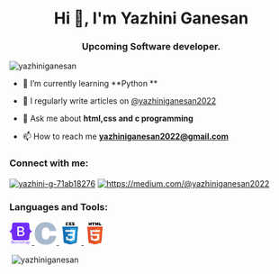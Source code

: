 <h1 align="center">Hi 👋, I'm Yazhini Ganesan</h1>
<h3 align="center">Upcoming Software developer.</h3>

<p align="left"> <img src="https://komarev.com/ghpvc/?username=yazhiniganesan&label=Profile%20views&color=0e75b6&style=flat" alt="yazhiniganesan" /> </p>

- 🌱 I’m currently learning **Python **

- 📝 I regularly write articles on [@yazhiniganesan2022](@yazhiniganesan2022)

- 💬 Ask me about **html,css and c programming**

- 📫 How to reach me **yazhiniganesan2022@gmail.com**

<h3 align="left">Connect with me:</h3>
<p align="left">
<a href="https://linkedin.com/in/yazhini-g-71ab18276" target="blank"><img align="center" src="https://raw.githubusercontent.com/rahuldkjain/github-profile-readme-generator/master/src/images/icons/Social/linked-in-alt.svg" alt="yazhini-g-71ab18276" height="30" width="40" /></a>
<a href="https://medium.com/https://medium.com/@yazhiniganesan2022" target="blank"><img align="center" src="https://raw.githubusercontent.com/rahuldkjain/github-profile-readme-generator/master/src/images/icons/Social/medium.svg" alt="https://medium.com/@yazhiniganesan2022" height="30" width="40" /></a>
</p>

<h3 align="left">Languages and Tools:</h3>
<p align="left"> <a href="https://getbootstrap.com" target="_blank" rel="noreferrer"> <img src="https://raw.githubusercontent.com/devicons/devicon/master/icons/bootstrap/bootstrap-plain-wordmark.svg" alt="bootstrap" width="40" height="40"/> </a> <a href="https://www.cprogramming.com/" target="_blank" rel="noreferrer"> <img src="https://raw.githubusercontent.com/devicons/devicon/master/icons/c/c-original.svg" alt="c" width="40" height="40"/> </a> <a href="https://www.w3schools.com/css/" target="_blank" rel="noreferrer"> <img src="https://raw.githubusercontent.com/devicons/devicon/master/icons/css3/css3-original-wordmark.svg" alt="css3" width="40" height="40"/> </a> <a href="https://www.w3.org/html/" target="_blank" rel="noreferrer"> <img src="https://raw.githubusercontent.com/devicons/devicon/master/icons/html5/html5-original-wordmark.svg" alt="html5" width="40" height="40"/> </a> </p>

<p>&nbsp;<img align="center" src="https://github-readme-stats.vercel.app/api?username=yazhiniganesan&show_icons=true&locale=en" alt="yazhiniganesan" /></p>
